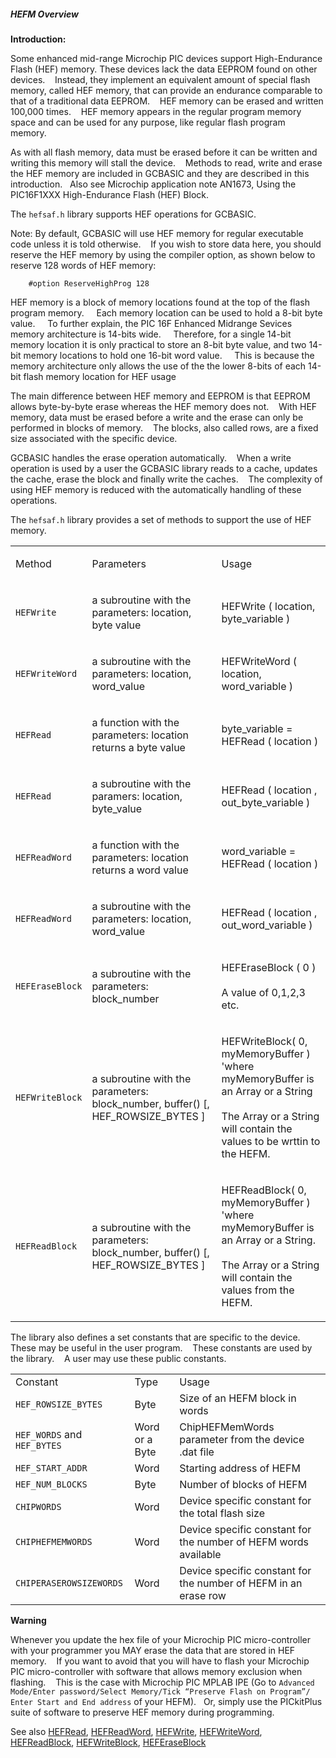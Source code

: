 <div class="section">

<div class="titlepage">

<div>

<div>

##### <span id="hefm_overview"></span>HEFM Overview

</div>

</div>

</div>

<span class="strong">**Introduction:**</span>

Some enhanced mid-range Microchip PIC devices support High-Endurance
Flash (HEF) memory. These devices lack the data EEPROM found on other
devices.    Instead, they implement an equivalent amount of special
flash memory, called HEF memory, that can provide an endurance
comparable to that of a traditional data EEPROM.    HEF memory can be
erased and written 100,000 times.    HEF memory appears in the regular
program memory space and can be used for any purpose, like regular flash
program memory.     
  
As with all flash memory, data must be erased before it can be written
and writing this memory will stall the device.    Methods to read, write
and erase the HEF memory are included in GCBASIC and they are described
in this introduction.   Also see Microchip application note AN1673,
Using the PIC16F1XXX High-Endurance Flash (HEF) Block.  
  
The `hefsaf.h` library supports HEF operations for GCBASIC.  
  
Note: By default, GCBASIC will use HEF memory for regular executable
code unless it is told otherwise.    If you wish to store data here, you
should reserve the HEF memory by using the compiler option, as shown
below to reserve 128 words of HEF memory:

``` screen
    #option ReserveHighProg 128
```

HEF memory is a block of memory locations found at the top of the flash
program memory.     Each memory location can be used to hold a 8-bit
byte value.     To further explain, the PIC 16F Enhanced Midrange
Sevices memory architecture is 14-bits wide.     Therefore, for a single
14-bit memory location it is only practical to store an 8-bit byte
value, and two 14-bit memory locations to hold one 16-bit word value.
    This is because the memory architecture only allows the use of the
the lower 8-bits of each 14-bit flash memory location for HEF usage  
  
The main difference between HEF memory and EEPROM is that EEPROM allows
byte-by-byte erase whereas the HEF memory does not.    With HEF memory,
data must be erased before a write and the erase can only be performed
in blocks of memory.    The blocks, also called rows, are a fixed size
associated with the specific device.     
  
GCBASIC handles the erase operation automatically.    When a write
operation is used by a user the GCBASIC library reads to a cache,
updates the cache, erase the block and finally write the caches.    The
complexity of using HEF memory is reduced with the automatically
handling of these operations.   

  
  
The `hefsaf.h` library provides a set of methods to support the use of
HEF memory.  
  

<div class="informaltable">

<table data-border="1" width="80%">
<tbody>
<tr class="odd">
<td style="text-align: left;"><p>Method</p></td>
<td style="text-align: left;"><p>Parameters</p></td>
<td style="text-align: left;"><p>Usage</p></td>
</tr>
<tr class="even">
<td style="text-align: left;"><p><code class="literal">HEFWrite</code></p></td>
<td style="text-align: left;"><p>a subroutine with the parameters: location, byte value</p></td>
<td style="text-align: left;"><p>HEFWrite ( location, byte_variable )</p></td>
</tr>
<tr class="odd">
<td style="text-align: left;"><p><code class="literal">HEFWriteWord</code></p></td>
<td style="text-align: left;"><p>a subroutine with the parameters: location, word_value</p></td>
<td style="text-align: left;"><p>HEFWriteWord ( location, word_variable )</p></td>
</tr>
<tr class="even">
<td style="text-align: left;"><p><code class="literal">HEFRead</code></p></td>
<td style="text-align: left;"><p>a function with the parameters: location returns a byte value</p></td>
<td style="text-align: left;"><p>byte_variable = HEFRead ( location )</p></td>
</tr>
<tr class="odd">
<td style="text-align: left;"><p><code class="literal">HEFRead</code></p></td>
<td style="text-align: left;"><p>a subroutine with the paramers: location, byte_value</p></td>
<td style="text-align: left;"><p>HEFRead ( location , out_byte_variable )</p></td>
</tr>
<tr class="even">
<td style="text-align: left;"><p><code class="literal">HEFReadWord</code></p></td>
<td style="text-align: left;"><p>a function with the parameters: location returns a word value</p></td>
<td style="text-align: left;"><p>word_variable = HEFRead ( location )</p></td>
</tr>
<tr class="odd">
<td style="text-align: left;"><p><code class="literal">HEFReadWord</code></p></td>
<td style="text-align: left;"><p>a subroutine with the parameters: location, word_value</p></td>
<td style="text-align: left;"><p>HEFRead ( location , out_word_variable )</p></td>
</tr>
<tr class="even">
<td style="text-align: left;"><p><code class="literal">HEFEraseBlock</code></p></td>
<td style="text-align: left;"><p>a subroutine with the parameters: block_number</p></td>
<td style="text-align: left;"><p>HEFEraseBlock ( 0 )<br />
<br />
A value of 0,1,2,3 etc.</p></td>
</tr>
<tr class="odd">
<td style="text-align: left;"><p><code class="literal">HEFWriteBlock</code></p></td>
<td style="text-align: left;"><p>a subroutine with the parameters: block_number, buffer() [, HEF_ROWSIZE_BYTES ]</p></td>
<td style="text-align: left;"><p>HEFWriteBlock( 0, myMemoryBuffer ) 'where myMemoryBuffer is an Array or a String<br />
<br />
The Array or a String will contain the values to be wrttin to the HEFM.</p></td>
</tr>
<tr class="even">
<td style="text-align: left;"><p><code class="literal">HEFReadBlock</code></p></td>
<td style="text-align: left;"><p>a subroutine with the parameters: block_number, buffer() [, HEF_ROWSIZE_BYTES ]</p></td>
<td style="text-align: left;"><p>HEFReadBlock( 0, myMemoryBuffer ) 'where myMemoryBuffer is an Array or a String.<br />
<br />
The Array or a String will contain the values from the HEFM.</p></td>
</tr>
</tbody>
</table>

</div>

  
  
The library also defines a set constants that are specific to the
device.    These may be useful in the user program.    These constants
are used by the library.    A user may use these public constants.  
  

<div class="informaltable">

|                             |                |                                                                 |
|:----------------------------|:---------------|:----------------------------------------------------------------|
| Constant                    | Type           | Usage                                                           |
| `HEF_ROWSIZE_BYTES`         | Byte           | Size of an HEFM block in words                                  |
| `HEF_WORDS` and `HEF_BYTES` | Word or a Byte | ChipHEFMemWords parameter from the device .dat file             |
| `HEF_START_ADDR`            | Word           | Starting address of HEFM                                        |
| `HEF_NUM_BLOCKS`            | Byte           | Number of blocks of HEFM                                        |
| `CHIPWORDS`                 | Word           | Device specific constant for the total flash size               |
| `CHIPHEFMEMWORDS`           | Word           | Device specific constant for the number of HEFM words available |
| `CHIPERASEROWSIZEWORDS`     | Word           | Device specific constant for the number of HEFM in an erase row |

</div>

  
  

  
  

<span class="strong">**Warning**</span>

Whenever you update the hex file of your Microchip PIC micro-controller
with your programmer you MAY erase the data that are stored in HEF
memory.    If you want to avoid that you will have to flash your
Microchip PIC micro-controller with software that allows memory
exclusion when flashing.    This is the case with Microchip PIC MPLAB
IPE (Go to
`Advanced Mode/Enter password/Select Memory/Tick “Preserve Flash on Program”/ Enter Start and End address`
of your HEFM).   Or, simply use the PICkitPlus suite of software to
preserve HEF memory during programming.  
  
See also
<a href="hefread" class="link" title="HEFRead">HEFRead</a>,
<a href="hefreadword" class="link" title="HEFReadWord">HEFReadWord</a>,
<a href="hefwrite" class="link" title="HEFWrite">HEFWrite</a>,
<a href="hefwriteword" class="link" title="HEFWriteWord">HEFWriteWord</a>,
<a href="hefreadblock" class="link" title="HEFReadBlock">HEFReadBlock</a>,
<a href="hefwriteblock" class="link" title="HEFWriteBlock">HEFWriteBlock</a>,
<a href="heferaseblock" class="link" title="HEFEraseBlock">HEFEraseBlock</a>

</div>
